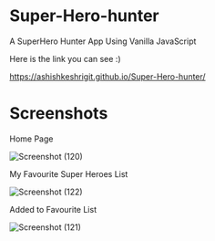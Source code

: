 # Super-Hero-hunter
 A SuperHero Hunter App Using Vanilla JavaScript 

 Here is the link you can see :)
 
   https://ashishkeshrigit.github.io/Super-Hero-hunter/
   
   
# Screenshots

Home Page

![Screenshot (120)](https://user-images.githubusercontent.com/122431023/217737506-527b7164-694a-435c-b256-5d8a93ee7fed.png)

My Favourite Super Heroes List

![Screenshot (122)](https://user-images.githubusercontent.com/122431023/217737917-d5dcf1e8-14e4-4e09-bc0c-c2d572881540.png)


Added to Favourite List

![Screenshot (121)](https://user-images.githubusercontent.com/122431023/217738285-02c3c0bb-cbea-412d-a2e6-05f5d3bc9876.png)
